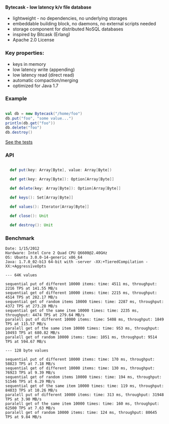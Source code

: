 #### Bytecask - low latency k/v file database ####

* lightweight - no dependencies, no underlying storages
* embeddable building block, no daemons, no external scripts needed
* storage component for distributed NoSQL databases
* inspired by Bitcask (Erlang)
* Apache 2.0 License

### Key properties: ###

* keys in memory
* low latency write (appending)
* low latency read (direct read)
* automatic compaction/merging
* optimized for Java 1.7

### Example ###

```scala

val db = new Bytecask("/home/foo")
db.put("foo", "some value...")
println(db.get("foo"))
db.delete("foo")
db.destroy()
```
[See the tests](https://github.com/pbudzik/bytecask/blob/master/src/test/scala/bytecask/BasicSuite.scala)

### API ###
```scala

  def put(key: Array[Byte], value: Array[Byte])

  def get(key: Array[Byte]): Option[Array[Byte]]

  def delete(key: Array[Byte]): Option[Array[Byte]]

  def keys(): Set[Array[Byte]]

  def values(): Iterator[Array[Byte]]

  def close(): Unit

  def destroy(): Unit
```
### Benchmark ####
```
Date: 1/15/2012
Hardware: Intel Core 2 Quad CPU Q6600@2.40GHz
OS: Ubuntu 3.0.0-14-generic x86_64
Java: 1.7.0_02-b13 64-bit with -server -XX:+TieredCompilation -XX:+AggressiveOpts

--- 64K values

sequential put of different 10000 items: time: 4511 ms, throughput: 2216 TPS at 141.55 MB/s
sequential get of different 10000 items: time: 2215 ms, throughput: 4514 TPS at 282.17 MB/s
sequential get of random items 10000 times: time: 2287 ms, throughput: 4372 TPS at 273.28 MB/s
sequential get of the same item 10000 times: time: 2235 ms, throughput: 4474 TPS at 279.64 MB/s
paralell put of different 10000 items: time: 5408 ms, throughput: 1849 TPS at 115.57 MB/s
paralell get of the same item 10000 times: time: 953 ms, throughput: 10493 TPS at 680.82 MB/s
paralell get of random 10000 items: time: 1051 ms, throughput: 9514 TPS at 594.67 MB/s

--- 128 byte values

sequential put of different 10000 items: time: 170 ms, throughput: 58823 TPS at 7.18 MB/s
sequential get of different 10000 items: time: 130 ms, throughput: 76923 TPS at 9.39 MB/s
sequential get of random items 10000 times: time: 194 ms, throughput: 51546 TPS at 6.29 MB/s
sequential get of the same item 10000 times: time: 119 ms, throughput: 84033 TPS at 10.26 MB/s
paralell put of different 10000 items: time: 313 ms, throughput: 31948 TPS at 3.90 MB/s
paralell get of the same item 10000 times: time: 160 ms, throughput: 62500 TPS at 7.63 MB/s
paralell get of random 10000 items: time: 124 ms, throughput: 80645 TPS at 9.84 MB/s
```

